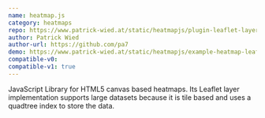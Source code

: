 ```yaml
---
name: heatmap.js
category: heatmaps
repo: https://www.patrick-wied.at/static/heatmapjs/plugin-leaflet-layer.html
author: Patrick Wied
author-url: https://github.com/pa7
demo: https://www.patrick-wied.at/static/heatmapjs/example-heatmap-leaflet.html
compatible-v0:
compatible-v1: true
---
```


JavaScript Library for HTML5 canvas based heatmaps.			Its Leaflet layer implementation supports large datasets because it is tile based and uses a quadtree index to store the data.
